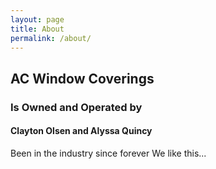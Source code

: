 ```yaml
---
layout: page
title: About
permalink: /about/
---
```


## AC Window Coverings
### Is Owned and Operated by
#### Clayton Olsen and Alyssa Quincy

Been in the industry since forever 
We like this...
